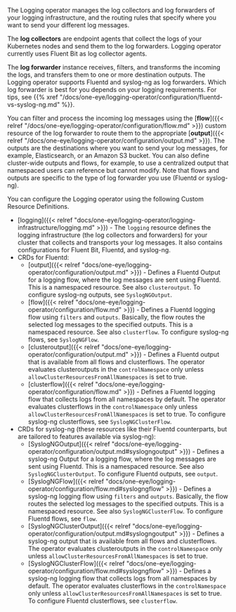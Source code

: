 The Logging operator manages the log collectors and log forwarders of your logging infrastructure, and the routing rules that specify where you want to send your different log messages.

The **log collectors** are endpoint agents that collect the logs of your Kubernetes nodes and send them to the log forwarders. Logging operator currently uses Fluent Bit as log collector agents.

The **log forwarder** instance receives, filters, and transforms the incoming the logs, and transfers them to one or more destination outputs. The Logging operator supports Fluentd and syslog-ng as log forwarders. Which log forwarder is best for you depends on your logging requirements. For tips, see {{% xref "/docs/one-eye/logging-operator/configuration/fluentd-vs-syslog-ng.md" %}}.

You can filter and process the incoming log messages using the [**flow**]({{< relref "/docs/one-eye/logging-operator/configuration/flow.md" >}}) custom resource of the log forwarder to route them to the appropriate [**output**]({{< relref "/docs/one-eye/logging-operator/configuration/output.md" >}}). The outputs are the destinations where you want to send your log messages, for example, Elasticsearch, or an Amazon S3 bucket. You can also define cluster-wide outputs and flows, for example, to use a centralized output that namespaced users can reference but cannot modify. Note that flows and outputs are specific to the type of log forwarder you use (Fluentd or syslog-ng).

You can configure the Logging operator using the following Custom Resource Definitions.

- [logging]({{< relref "docs/one-eye/logging-operator/logging-infrastructure/logging.md" >}}) - The `logging` resource defines the logging infrastructure (the log collectors and forwarders) for your cluster that collects and transports your log messages. It also contains configurations for Fluent Bit, Fluentd, and syslog-ng.
- CRDs for Fluentd:
    - [output]({{< relref "docs/one-eye/logging-operator/configuration/output.md" >}}) - Defines a Fluentd Output for a logging flow, where the log messages are sent using Fluentd. This is a namespaced resource. See also `clusteroutput`. To configure syslog-ng outputs, see `SyslogNGOutput`.
    - [flow]({{< relref "docs/one-eye/logging-operator/configuration/flow.md" >}}) - Defines a Fluentd logging flow using `filters` and `outputs`. Basically, the flow routes the selected log messages to the specified outputs. This is a namespaced resource. See also `clusterflow`. To configure syslog-ng flows, see `SyslogNGFlow`.
    - [clusteroutput]({{< relref "docs/one-eye/logging-operator/configuration/output.md" >}}) - Defines a Fluentd output that is available from all flows and clusterflows. The operator evaluates clusteroutputs in the `controlNamespace` only unless `allowClusterResourcesFromAllNamespaces` is set to true.
    - [clusterflow]({{< relref "docs/one-eye/logging-operator/configuration/flow.md" >}}) - Defines a Fluentd logging flow that collects logs from all namespaces by default. The operator evaluates clusterflows in the `controlNamespace` only unless `allowClusterResourcesFromAllNamespaces` is set to true. To configure syslog-ng clusterflows, see `SyslogNGClusterFlow`.
- CRDs for syslog-ng (these resources like their Fluentd counterparts, but are tailored to features available via syslog-ng):
    - [SyslogNGOutput]({{< relref "docs/one-eye/logging-operator/configuration/output.md#syslogngoutput" >}}) - Defines a syslog-ng Output for a logging flow, where the log messages are sent using Fluentd. This is a namespaced resource. See also `SyslogNGClusterOutput`. To configure Fluentd outputs, see `output`.
    - [SyslogNGFlow]({{< relref "docs/one-eye/logging-operator/configuration/flow.md#syslogngflow" >}}) - Defines a syslog-ng logging flow using `filters` and `outputs`. Basically, the flow routes the selected log messages to the specified outputs. This is a namespaced resource. See also `SyslogNGClusterFlow`. To configure Fluentd flows, see `flow`.
    - [SyslogNGClusterOutput]({{< relref "docs/one-eye/logging-operator/configuration/output.md#syslogngoutput" >}}) - Defines a syslog-ng output that is available from all flows and clusterflows. The operator evaluates clusteroutputs in the `controlNamespace` only unless `allowClusterResourcesFromAllNamespaces` is set to true.
    - [SyslogNGClusterFlow]({{< relref "docs/one-eye/logging-operator/configuration/flow.md#syslogngflow" >}}) - Defines a syslog-ng logging flow that collects logs from all namespaces by default. The operator evaluates clusterflows in the `controlNamespace` only unless `allowClusterResourcesFromAllNamespaces` is set to true. To configure Fluentd clusterflows, see `clusterflow`.

